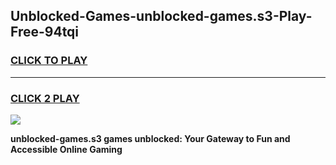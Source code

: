 
## Unblocked-Games-unblocked-games.s3-Play-Free-94tqi
<h3>
<a href="https://premium76.site?title=unblocked-games.s3&ref=18A">CLICK TO PLAY</a></h3>
<hr>

<h3>
<a href="https://premium76.site?title=unblocked-games.s3&ref=18A">CLICK 2 PLAY</a>
  
</h3>

<a href="https://premium76.site?title=unblocked-games.s3&ref=18A"><img src="https://clearcache.store/games.png"></a>


**unblocked-games.s3 games unblocked: Your Gateway to Fun and Accessible Online Gaming**
